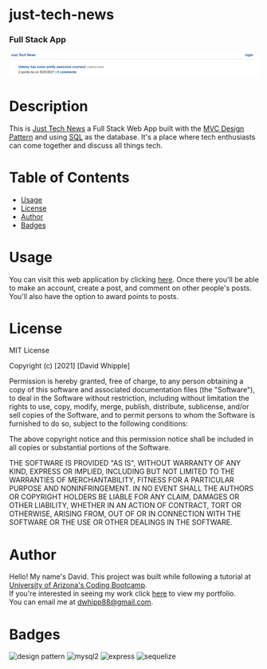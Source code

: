 # just-tech-news

### Full Stack App

![app-screenshot](./public/images/app-screenshot.png)

# Description

This is [Just Tech News](https://quiet-castle-52225.herokuapp.com/) a Full Stack Web App built with the [MVC Design Pattern](https://www.geeksforgeeks.org/mvc-design-pattern/) and using [SQL](https://www.w3schools.com/sql/) as the database. It's a place where tech enthusiasts can come together and discuss all things tech.

# Table of Contents

- [Usage](#usage)
- [License](#license)
- [Author](#author)
- [Badges](#badges)

# Usage

You can visit this web application by clicking [here](https://quiet-castle-52225.herokuapp.com/). Once there you'll be able to make an account, create a post, and comment on other people's posts. You'll also have the option to award points to posts.

# License

MIT License

Copyright (c) [2021] [David Whipple]

Permission is hereby granted, free of charge, to any person obtaining a copy of this software and associated documentation files (the "Software"), to deal in the Software without restriction, including without limitation the rights to use, copy, modify, merge, publish, distribute, sublicense, and/or sell copies of the Software, and to permit persons to whom the Software is furnished to do so, subject to the following conditions:

The above copyright notice and this permission notice shall be included in all copies or substantial portions of the Software.

THE SOFTWARE IS PROVIDED "AS IS", WITHOUT WARRANTY OF ANY KIND, EXPRESS OR IMPLIED, INCLUDING BUT NOT LIMITED TO THE WARRANTIES OF MERCHANTABILITY, FITNESS FOR A PARTICULAR PURPOSE AND NONINFRINGEMENT. IN NO EVENT SHALL THE AUTHORS OR COPYRIGHT HOLDERS BE LIABLE FOR ANY CLAIM, DAMAGES OR OTHER LIABILITY, WHETHER IN AN ACTION OF CONTRACT, TORT OR OTHERWISE, ARISING FROM, OUT OF OR IN CONNECTION WITH THE SOFTWARE OR THE USE OR OTHER DEALINGS IN THE SOFTWARE.

# Author

Hello! My name's David. This project was built while following a tutorial at [University of Arizona's Coding Bootcamp](https://bootcamp.ce.arizona.edu/coding/). <br>
If you're interested in seeing my work click [here](http://mighty-brook-32674.herokuapp.com/) to view my portfolio.<br>
You can email me at dwhipp88@gmail.com.

# Badges

![design pattern](https://img.shields.io/badge/Design%20Pattern-MVC-blue)
![mysql2](https://img.shields.io/badge/mysql2-2.3.0-blue)
![express](https://img.shields.io/badge/express-4.17.1-blue)
![sequelize](https://img.shields.io/badge/sequelize-6.6.5-blue)

